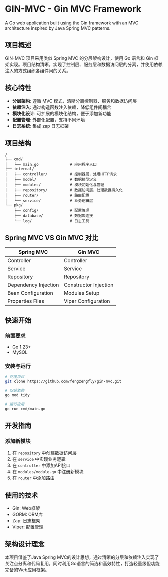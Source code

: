 # GIN-MVC - Gin MVC Framework

A Go web application built using the Gin framework with an MVC architecture inspired by Java Spring MVC patterns.

## 项目概述

GIN-MVC 项目采用类似 Spring MVC 的分层架构设计，使用 Go 语言和 Gin 框架实现。项目结构清晰，实现了控制层、服务层和数据访问层的分离，并使用依赖注入的方式组织各组件间的关系。

## 核心特性

- **分层架构**: 遵循 MVC 模式，清晰分离控制器、服务和数据访问层
- **依赖注入**: 通过构造函数注入依赖，降低组件间耦合
- **模块化设计**: 可扩展的模块化结构，便于添加新功能
- **配置管理**: 外部化配置，支持不同环境
- **日志系统**: 集成 zap 日志框架

## 项目结构

```
/
├── cmd/
│   └── main.go              # 应用程序入口
├── internal/
│   ├── controller/          # 控制器层，处理HTTP请求
│   ├── model/               # 数据模型定义
│   ├── modules/             # 模块初始化与管理
│   ├── repository/          # 数据访问层，处理数据持久化
│   ├── router/              # 路由配置
│   └── service/             # 业务逻辑层
└── pkg/
    ├── config/              # 配置管理
    ├── database/            # 数据库连接
    └── log/                 # 日志工具
```

## Spring MVC VS Gin MVC 对比

| Spring MVC | Gin MVC |
|------------|---------|
| Controller | Controller |
| Service | Service |
| Repository | Repository |
| Dependency Injection | Constructor Injection |
| Bean Configuration | Modules Setup |
| Properties Files | Viper Configuration |

## 快速开始

### 前置要求

- Go 1.23+
- MySQL

### 安装与运行

```bash
# 克隆项目
git clone https://github.com/fengzengfly/gin-mvc.git

# 安装依赖
go mod tidy

# 运行应用
go run cmd/main.go
```

## 开发指南

### 添加新模块

1. 在 `repository` 中创建数据访问层
2. 在 `service` 中实现业务逻辑
3. 在 `controller` 中添加API接口
4. 在 `modules/module.go` 中注册新模块
5. 在 `router` 中添加路由

## 使用的技术

- Gin: Web框架
- GORM: ORM库
- Zap: 日志框架
- Viper: 配置管理

## 架构设计理念

本项目借鉴了Java Spring MVC的设计思想，通过清晰的分层和依赖注入实现了关注点分离和代码复用，同时利用Go语言的简洁和高效特性，打造轻量级但功能完备的Web应用框架。
